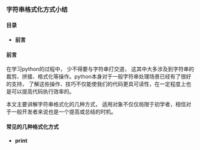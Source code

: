### 字符串格式化方式小结

#### 目录

- #### 前言



#### 前言

在学习python的过程中， 少不得要与字符串打交道， 这其中大多涉及到字符串的裁剪、拼接、格式化等操作。python本身对于一般字符串处理场景已经有了很好的支持， 了解这些操作、技巧不仅能使我们的代码更具可读性，在一定程度上也是可以提高代码执行效率的。

本文主要讲解字符串格式化的几种方式， 适用对象不仅仅局限于初学者，相信对于一般开发者来说也是一个提高或总结的时机。

 

#### 常见的几种格式化方式

- **print**

  